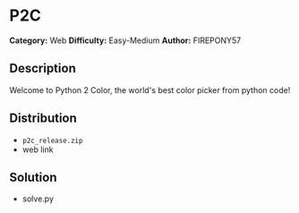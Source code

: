 # P2C
**Category:** Web
**Difficulty:** Easy-Medium
**Author:** FIREPONY57

## Description

Welcome to Python 2 Color, the world's best color picker from python code!

## Distribution

- `p2c_release.zip`
- web link

## Solution

- solve.py
